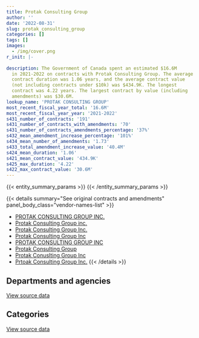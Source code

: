 ```yaml
---
title: Protak Consulting Group
author: ''
date: '2022-08-31'
slug: protak_consulting_group
categories: []
tags: []
images:
  - /img/cover.png
r_init: |-
  
description: The Government of Canada spent an estimated $16.6M
  in 2021-2022 on contracts with Protak Consulting Group. The average
  contract duration was 1.06 years, and the average contract value
  (not including contracts under $10k) was $434.9K. The longest
  contract was 4.22 years. The largest contract by value (including
  amendments) was $30.6M.
lookup_name: 'PROTAK CONSULTING GROUP'
most_recent_fiscal_year_total: '16.6M'
most_recent_fiscal_year_year: '2021-2022'
s431_number_of_contracts: '191'
s431_number_of_contracts_with_amendments: '70'
s431_number_of_contracts_amendments_percentage: '37%'
s432_mean_amendment_increase_percentage: '101%'
s434_mean_number_of_amendments: '1.73'
s433_total_amendment_increase_value: '40.4M'
s424_mean_duration: '1.06'
s421_mean_contract_value: '434.9K'
s425_max_duration: '4.22'
s422_max_contract_value: '30.6M'
---
```


<script src="/rmarkdown-libs/htmlwidgets/htmlwidgets.js"></script>
<link href="/rmarkdown-libs/datatables-css/datatables-crosstalk.css" rel="stylesheet" />
<script src="/rmarkdown-libs/datatables-binding/datatables.js"></script>
<script src="/rmarkdown-libs/jquery/jquery-3.6.0.min.js"></script>
<link href="/rmarkdown-libs/dt-core-bootstrap/css/dataTables.bootstrap.min.css" rel="stylesheet" />
<link href="/rmarkdown-libs/dt-core-bootstrap/css/dataTables.bootstrap.extra.css" rel="stylesheet" />
<script src="/rmarkdown-libs/dt-core-bootstrap/js/jquery.dataTables.min.js"></script>
<script src="/rmarkdown-libs/dt-core-bootstrap/js/dataTables.bootstrap.min.js"></script>
<link href="/rmarkdown-libs/crosstalk/css/crosstalk.min.css" rel="stylesheet" />
<script src="/rmarkdown-libs/crosstalk/js/crosstalk.min.js"></script>
<script src="/rmarkdown-libs/htmlwidgets/htmlwidgets.js"></script>
<link href="/rmarkdown-libs/datatables-css/datatables-crosstalk.css" rel="stylesheet" />
<script src="/rmarkdown-libs/datatables-binding/datatables.js"></script>
<script src="/rmarkdown-libs/jquery/jquery-3.6.0.min.js"></script>
<link href="/rmarkdown-libs/dt-core-bootstrap/css/dataTables.bootstrap.min.css" rel="stylesheet" />
<link href="/rmarkdown-libs/dt-core-bootstrap/css/dataTables.bootstrap.extra.css" rel="stylesheet" />
<script src="/rmarkdown-libs/dt-core-bootstrap/js/jquery.dataTables.min.js"></script>
<script src="/rmarkdown-libs/dt-core-bootstrap/js/dataTables.bootstrap.min.js"></script>
<link href="/rmarkdown-libs/crosstalk/css/crosstalk.min.css" rel="stylesheet" />
<script src="/rmarkdown-libs/crosstalk/js/crosstalk.min.js"></script>

{{< entity_summary_params >}}
{{< /entity_summary_params >}}

{{< details summary="See original contracts and amendments" panel_body_class="vendor-names-list" >}}
- [PROTAK CONSULTING GROUP INC.](https://search.open.canada.ca/en/ct/?sort=contract_value_f%20desc&page=1&search_text=%22PROTAK%20CONSULTING%20GROUP%20INC.%22)
- [Protak Consulting Group inc.](https://search.open.canada.ca/en/ct/?sort=contract_value_f%20desc&page=1&search_text=%22Protak%20Consulting%20Group%20inc.%22)
- [Protak Consulting Group Inc.](https://search.open.canada.ca/en/ct/?sort=contract_value_f%20desc&page=1&search_text=%22Protak%20Consulting%20Group%20Inc.%22)
- [Protak Consulting Group Inc](https://search.open.canada.ca/en/ct/?sort=contract_value_f%20desc&page=1&search_text=%22Protak%20Consulting%20Group%20Inc%22)
- [PROTAK CONSULTING GROUP INC](https://search.open.canada.ca/en/ct/?sort=contract_value_f%20desc&page=1&search_text=%22PROTAK%20CONSULTING%20GROUP%20INC%22)
- [Protak Consulting Group](https://search.open.canada.ca/en/ct/?sort=contract_value_f%20desc&page=1&search_text=%22Protak%20Consulting%20Group%22)
- [Protak Conuslting Group Inc](https://search.open.canada.ca/en/ct/?sort=contract_value_f%20desc&page=1&search_text=%22Protak%20Conuslting%20Group%20Inc%22)
- [Prtoak Consulting Group Inc.](https://search.open.canada.ca/en/ct/?sort=contract_value_f%20desc&page=1&search_text=%22Prtoak%20Consulting%20Group%20Inc.%22)
{{< /details >}}

## Departments and agencies

<div id="htmlwidget-1" style="width:100%;height:auto;" class="datatables html-widget"></div>
<script type="application/json" data-for="htmlwidget-1">{"x":{"style":"bootstrap","filter":"none","vertical":false,"data":[["<a href=\"/departments/aafc-aac/\">Agriculture and Agri-Food Canada<\/a>","<a href=\"/departments/aandc-aadnc/\">Crown-Indigenous Relations and Northern Affairs Canada<\/a>","<a href=\"/departments/cas-satj/\">Courts Administration Service<\/a>","<a href=\"/departments/cer-rec/\">Canada Energy Regulator<\/a>","<a href=\"/departments/cihr-irsc/\">Canadian Institutes of Health Research<\/a>","<a href=\"/departments/cnsc-ccsn/\">Canadian Nuclear Safety Commission<\/a>","<a href=\"/departments/cra-arc/\">Canada Revenue Agency<\/a>","<a href=\"/departments/crtc/\">Canadian Radio-television and Telecommunications Commission<\/a>","<a href=\"/departments/csc-scc/\">Correctional Service of Canada<\/a>","<a href=\"/departments/dfatd-maecd/\">Global Affairs Canada<\/a>","<a href=\"/departments/dnd-mdn/\">National Defence<\/a>","<a href=\"/departments/ec/\">Environment and Climate Change Canada<\/a>","<a href=\"/departments/elections/\">Elections Canada<\/a>","<a href=\"/departments/esdc-edsc/\">Employment and Social Development Canada<\/a>","<a href=\"/departments/fja-cmf/\">Office of the Commissioner for Federal Judicial Affairs Canada<\/a>","<a href=\"/departments/nrc-cnrc/\">National Research Council Canada<\/a>","<a href=\"/departments/nrcan-rncan/\">Natural Resources Canada<\/a>","<a href=\"/departments/nserc-crsng/\">Natural Sciences and Engineering Research Council of Canada<\/a>","<a href=\"/departments/nsira-ossnr/\">National Security and Intelligence Review Agency<\/a>","<a href=\"/departments/pc/\">Parks Canada<\/a>","<a href=\"/departments/pco-bcp/\">Privy Council Office<\/a>","<a href=\"/departments/ps-sp/\">Public Safety Canada<\/a>","<a href=\"/departments/pwgsc-tpsgc/\">Public Services and Procurement Canada<\/a>","<a href=\"/departments/ssc-spc/\">Shared Services Canada<\/a>","<a href=\"/departments/tbs-sct/\">Treasury Board of Canada Secretariat<\/a>","<a href=\"/departments/tc/\">Transport Canada<\/a>"],[24408,null,null,null,190803.22,263151.65,40116.73,null,95593.32,295697.37,906202.36,null,261041.12,66910.28,null,null,null,13138.3,null,115757.64,7950.81,83487.34,3239213.49,4778050.27,129945.32,null],[null,61718.58,null,null,191325.97,127376.35,82324.42,773647.1,95855.22,582014.05,1108367.33,null,285609.67,137055.31,null,25764,39747.75,null,null,null,1982.26,48948.74,1352435.2,10158950.01,128824.68,8553.03],[139159.5,null,null,346185,95662.98,null,null,3273489.83,125311.16,755422.52,868726.27,null,129842.8,56275.63,null,151694.25,null,null,null,null,null,null,841542.07,9716747.73,null,18069.77],[null,null,36900,466941.4,null,null,null,2340690.39,224104.29,2374566.55,1281020.81,153202.12,81653.72,null,24973,27184.75,null,null,19728.11,null,null,null,91133.41,9520465.49,null,null]],"container":"<table class=\"table table-striped table-hover row-border order-column display\">\n  <thead>\n    <tr>\n      <th>Department<\/th>\n      <th>2018-2019<\/th>\n      <th>2019-2020<\/th>\n      <th>2020-2021<\/th>\n      <th>2021-2022<\/th>\n    <\/tr>\n  <\/thead>\n<\/table>","options":{"order":[[4,"desc"]],"pageLength":10,"autoWidth":true,"columnDefs":[{"targets":1,"render":"function(data, type, row, meta) {\n    return type !== 'display' ? data : DTWidget.formatCurrency(data, \"$\", 2, 3, \",\", \".\", true, null);\n  }"},{"targets":2,"render":"function(data, type, row, meta) {\n    return type !== 'display' ? data : DTWidget.formatCurrency(data, \"$\", 2, 3, \",\", \".\", true, null);\n  }"},{"targets":3,"render":"function(data, type, row, meta) {\n    return type !== 'display' ? data : DTWidget.formatCurrency(data, \"$\", 2, 3, \",\", \".\", true, null);\n  }"},{"targets":4,"render":"function(data, type, row, meta) {\n    return type !== 'display' ? data : DTWidget.formatCurrency(data, \"$\", 2, 3, \",\", \".\", true, null);\n  }"},{"width":"16%","targets":[1,2,3,4]},{"className":"dt-right","targets":[1,2,3,4]}],"orderClasses":false}},"evals":["options.columnDefs.0.render","options.columnDefs.1.render","options.columnDefs.2.render","options.columnDefs.3.render"],"jsHooks":[]}</script>
<p class="text-right">
<a href="https://github.com/GoC-Spending/contracts-data/tree/main/data/out/vendors/protak_consulting_group/summary_by_fiscal_year_by_department.csv" class="source-data-link btn btn-link">View source data</a>
</p>

## Categories

<div id="htmlwidget-2" style="width:100%;height:auto;" class="datatables html-widget"></div>
<script type="application/json" data-for="htmlwidget-2">{"x":{"style":"bootstrap","filter":"none","vertical":false,"data":[["<a href=\"/categories/professional_services/\">Professional services<\/a>","<a href=\"/categories/information_technology/\">Information technology<\/a>","<a href=\"/categories/human_capital/\">Human capital<\/a>"],[7522450.02,2837940.48,151076.71],[13422001.02,1748750.91,39747.75],[14085441.72,2432687.8,null],[14771424.54,1871139.5,null]],"container":"<table class=\"table table-striped table-hover row-border order-column display\">\n  <thead>\n    <tr>\n      <th>Category<\/th>\n      <th>2018-2019<\/th>\n      <th>2019-2020<\/th>\n      <th>2020-2021<\/th>\n      <th>2021-2022<\/th>\n    <\/tr>\n  <\/thead>\n<\/table>","options":{"order":[[4,"desc"]],"dom":"t","pageLength":30,"autoWidth":true,"columnDefs":[{"targets":1,"render":"function(data, type, row, meta) {\n    return type !== 'display' ? data : DTWidget.formatCurrency(data, \"$\", 2, 3, \",\", \".\", true, null);\n  }"},{"targets":2,"render":"function(data, type, row, meta) {\n    return type !== 'display' ? data : DTWidget.formatCurrency(data, \"$\", 2, 3, \",\", \".\", true, null);\n  }"},{"targets":3,"render":"function(data, type, row, meta) {\n    return type !== 'display' ? data : DTWidget.formatCurrency(data, \"$\", 2, 3, \",\", \".\", true, null);\n  }"},{"targets":4,"render":"function(data, type, row, meta) {\n    return type !== 'display' ? data : DTWidget.formatCurrency(data, \"$\", 2, 3, \",\", \".\", true, null);\n  }"},{"width":"16%","targets":[1,2,3,4]},{"className":"dt-right","targets":[1,2,3,4]}],"orderClasses":false,"lengthMenu":[10,25,30,50,100]}},"evals":["options.columnDefs.0.render","options.columnDefs.1.render","options.columnDefs.2.render","options.columnDefs.3.render"],"jsHooks":[]}</script>
<p class="text-right">
<a href="https://github.com/GoC-Spending/contracts-data/tree/main/data/out/vendors/protak_consulting_group/summary_by_fiscal_year_by_category.csv" class="source-data-link btn btn-link">View source data</a>
</p>
